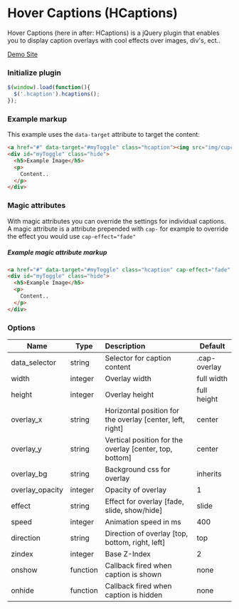 Hover Captions (HCaptions)
=========

Hover Captions (here in after: HCaptions) is a jQuery plugin that enables you to display caption overlays with cool effects over images, div's, ect..

[Demo Site](http://ryun.github.com/HCaptions/)
### Initialize plugin
```js
$(window).load(function(){
  $('.hcaption').hcaptions();
});
```
### Example markup

This example uses the `data-target` attribute to target the content:
```html
<a href="#" data-target="#myToggle" class="hcaption"><img src="img/cupcakes.png"></a>
<div id="myToggle" class="hide">
  <h5>Example Image</h5>
  <p>
    Content..
  </p>
</div>
```

### Magic attributes
With magic attributes you can override the settings for individual captions.
A magic attribute is a attribute prepended with `cap-` for example to override the effect you would use `cap-effect="fade"`


##### Example magic attribute markup
```html
<a href="#" data-target="#myToggle" class="hcaption" cap-effect="fade" cap-height="200"><img src="img/cupcakes.png"></a>
<div id="myToggle" class="hide">
  <h5>Example Image</h5>
  <p>
    Content..
  </p>
</div>
```


### Options

| Name          | Type  | Description  | Default |
| ------------- | ----- | :------------ | ------- |
| data_selector | string | Selector for caption content | .cap-overlay |
| width | integer | Overlay width | full width |
| height | integer | Overlay height | full height |
| overlay_x | string | Horizontal position for the overlay [center, left, right] | center |
| overlay_y | string | Vertical position for the overlay [center, top, bottom] | center |
| overlay_bg | string | Background css for overlay | inherits |
| overlay_opacity | integer | Opacity of overlay | 1 |
| effect | string | Effect for overlay [fade, slide, show/hide] | slide |
| speed | integer | Animation speed in ms | 400 |
| direction | string | Direction of overlay [top, bottom, right, left] | top |
| zindex | integer | Base Z-Index | 2 |
| onshow | function | Callback fired when caption is shown | none |
| onhide | function | Callback fired when caption is hidden | none |
